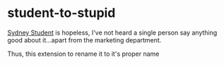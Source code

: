 student-to-stupid
==================

[Sydney Student](http://sydney.edu.au/current_students/student_administration/sydney_student.shtml) is hopeless, I've not heard a single person say anything good about it...apart from the marketing department.

Thus, this extension to rename it to it's proper name

